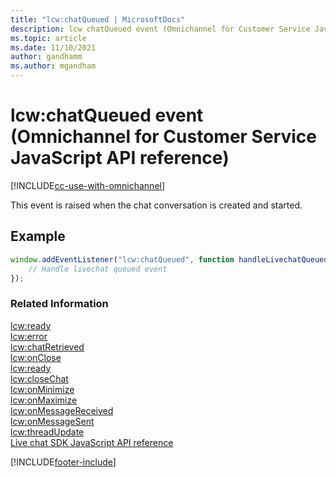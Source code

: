 ```yaml
---
title: "lcw:chatQueued | MicrosoftDocs"
description: lcw chatQueued event (Omnichannel for Customer Service JavaScript API reference)
ms.topic: article
ms.date: 11/10/2021
author: gandhamm
ms.author: mgandham
---
```

# lcw:chatQueued event (Omnichannel for Customer Service JavaScript API reference)

[!INCLUDE[cc-use-with-omnichannel](../../../../includes/cc-use-with-omnichannel.md)]

This event is raised when the chat conversation is created and started. 

## Example

```javascript
window.addEventListener("lcw:chatQueued", function handleLivechatQueuedEvent(){
    // Handle livechat queued event
});
```

### Related Information

[lcw:ready](lcw-ready.md)  
[lcw:error](lcw-error.md)  
[lcw:chatRetrieved](lcw-chatRetrieved.md)  
[lcw:onClose](lcw-onclose.md)  
[lcw:ready](lcw-ready.md)  
[lcw:closeChat](lcw-closechat.md)  
[lcw:onMinimize](lcw-onminimize.md)  
[lcw:onMaximize](lcw-onmaximize.md)  
[lcw:onMessageReceived](lcw-onmessagereceived.md)  
[lcw:onMessageSent](lcw-onmessagesent.md)  
[lcw:threadUpdate](lcw-threadUpdate.md)   
[Live chat SDK JavaScript API reference](../../omnichannel-reference.md)


[!INCLUDE[footer-include](../../../../includes/footer-banner.md)]
